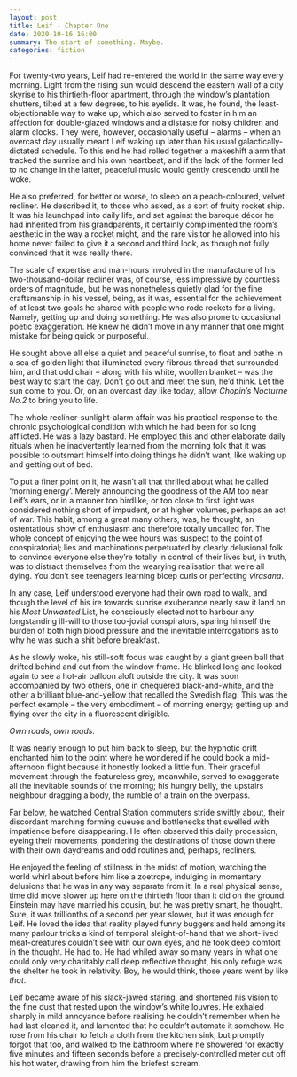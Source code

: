 ```yaml
---
layout: post
title: Leif - Chapter One
date: 2020-10-16 16:00
summary: The start of something. Maybe.
categories: fiction
---
```


For twenty-two years, Leif had re-entered the world in the same way every morning. Light from the rising sun would descend the eastern wall of a city skyrise to his thirtieth-floor apartment,  through the window’s plantation shutters, tilted at a few degrees, to his eyelids. It was, he found, the least-objectionable way to wake up, which also served to foster in him an affection for double-glazed windows and a distaste for noisy children and alarm clocks. They were, however, occasionally useful –  alarms – when an overcast day usually meant Leif waking up later than his usual galactically-dictated schedule. To this end he had rolled together a makeshift alarm that tracked the sunrise and his own heartbeat, and if the lack of the former led to no change in the latter, peaceful music would gently crescendo until he woke. 


He also preferred, for better or worse, to sleep on a peach-coloured, velvet recliner. He described it, to those who asked, as a sort of fruity rocket ship. It was his launchpad into daily life, and set against the baroque décor he had inherited from his grandparents, it certainly complimented the room’s aesthetic in the way a rocket might, and the rare visitor he allowed into his home never failed to give it a second and third look, as though not fully convinced that it was really there. 


The scale of expertise and man-hours involved in the manufacture of his two-thousand-dollar recliner was, of course, less impressive by countless orders of magnitude, but he was nonetheless quietly glad for the fine craftsmanship in his vessel, being, as it was, essential for the achievement of at least two goals he shared with people who rode rockets for a living. Namely, getting up and doing something. He was also prone to occasional poetic exaggeration. He knew he didn’t move in any manner that one might mistake for being quick or purposeful. 


He sought above all else a quiet and peaceful sunrise, to float and bathe in a sea of golden light that illuminated every fibrous thread that surrounded him, and that odd chair – along with his white, woollen blanket – was the best way to start the day. Don’t go out and meet the sun, he’d think. Let the sun come to you. Or, on an overcast day like today, allow *Chopin’s Nocturne No.2* to bring you to life. 


The whole recliner-sunlight-alarm affair was his practical response to the chronic psychological condition with which he had been for so long afflicted. He was a lazy bastard. He employed this and other elaborate daily rituals when he inadvertently learned from the morning folk that it was possible to outsmart himself into doing things he didn’t want, like waking up and getting out of bed.


To put a finer point on it, he wasn’t all that thrilled about what he called ‘morning energy’. Merely announcing the goodness of the AM too near Leif’s ears, or in a manner too birdlike, or too close to first light was considered nothing short of impudent, or at higher volumes, perhaps an act of war. This habit, among a great many others, was, he thought, an ostentatious show of enthusiasm and therefore totally uncalled for. The whole concept of enjoying the wee hours was suspect to the point of conspiratorial; lies and machinations perpetuated by clearly delusional folk to convince everyone else they’re totally in control of their lives but, in truth, was to distract themselves from the wearying realisation that we’re all dying. You don’t see teenagers learning bicep curls or perfecting *virasana*.


In any case, Leif understood everyone had their own road to walk, and though the level of his ire towards sunrise exuberance nearly saw it land on his *Most Unwanted* List, he consciously elected not to harbour any longstanding ill-will to those too-jovial conspirators, sparing himself the burden of both high blood pressure and the inevitable interrogations as to why he was such a shit before breakfast. 


As he slowly woke, his still-soft focus was caught by a giant green ball that drifted behind and out from the window frame. He blinked long and looked again to see a hot-air balloon aloft outside the city. It was soon accompanied by two others, one in chequered black-and-white, and the other a brilliant blue-and-yellow that recalled the Swedish flag. This was the perfect example – the very embodiment – of morning energy; getting up and flying over the city in a fluorescent dirigible. 

*Own roads, own roads.*

It was nearly enough to put him back to sleep, but the hypnotic drift enchanted him to the point where he wondered if he could book a mid-afternoon flight because it honestly looked a little fun. Their graceful movement through the featureless grey, meanwhile, served to exaggerate all the inevitable sounds of the morning; his hungry belly, the upstairs neighbour dragging a body, the rumble of a train on the overpass. 


Far below, he watched Central Station commuters stride swiftly about, their discordant marching forming queues and bottlenecks that swelled with impatience before disappearing. He often observed this daily procession, eyeing their movements, pondering the destinations of those down there  with their own daydreams and odd routines and, perhaps, recliners. 


He enjoyed the feeling of stillness in the midst of motion, watching the world whirl about before him like a zoetrope, indulging in momentary delusions that he was in any way separate from it. In a real physical sense, time did move slower up here on the thirtieth floor than it did on the ground. Einstein may have married his cousin, but he was pretty smart, he thought.  Sure, it was trillionths of a second per year slower, but it was enough for Leif. He loved the idea that reality played funny buggers and held among its many parlour tricks a kind of temporal sleight-of-hand that we short-lived meat-creatures couldn’t see with our own eyes, and he took deep comfort in the thought. He had to. He had whiled away so many years in what one could only very charitably call deep reflective thought, his only refuge was the shelter he took in relativity. Boy, he would think, those years went by like *that*.


Leif became aware of his slack-jawed staring, and shortened his vision to the fine dust that rested upon the window’s white louvres. He exhaled sharply in mild annoyance before realising he couldn’t remember when he had last cleaned it, and lamented that he couldn’t automate it somehow. He rose from his chair to fetch a cloth from the kitchen sink, but promptly forgot that too, and walked to the bathroom where he showered for exactly five minutes and fifteen seconds before a precisely-controlled meter cut off his hot water, drawing from him the briefest scream.